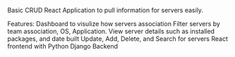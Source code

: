 Basic CRUD React Application to pull information for servers easily. 

Features:
Dashboard to visulize how servers association
Filter servers by team association, OS, Application.
View server details such as installed packages, and date built
Update, Add, Delete, and Search for servers
React frontend with Python Django Backend

